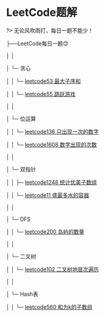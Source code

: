 # LeetCode题解

?> 无论风吹雨打，每日一题不能少！



├──LeetCode每日一题😊

│ │

│ └─ 贪心

│ │ └─ [leetcode53 最大子序和](/notes/数据结构与算法/leetcode/53)

│ │ └─ [leetcode55 跳跃游戏](/notes/数据结构与算法/leetcode/55)

│ │

│ └─ 位运算

│ │ └─ [leetcode136 只出现一次的数字](/notes/数据结构与算法/leetcode/136)

│ │ └─ [leetcode1608 数字出现的次数](/notes/数据结构与算法/leetcode/1608)

│ │ 

│ └─ 双指针

│ │ ├─ [leetcode1248 统计优美子数组](/notes/数据结构与算法/leetcode/1248)

│ │ └─ [leetcode11 盛最多水的容器](/notes/数据结构与算法/leetcode/11)

│ │

│ └─ DFS

│ │ └─ [leetcode200 岛屿的数量](/notes/数据结构与算法/leetcode/200)

│ │

│ └─ 二叉树

│ │ └─ [leetcode102 二叉树地层次遍历](/notes/数据结构与算法/leetcode/102)

│ │

│ └─ Hash表

│ │ └─ [leetcode560 和为k的子数组](/notes/数据结构与算法/leetcode/560)